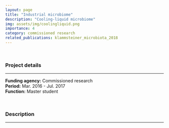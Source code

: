 ```yaml
---
layout: page
title: "Industrial microbiome"
description: "Cooling-liquid microbiome"
img: assets/img/coolingliquid.png
importance: 4
category: commissioned research
related_publications: klammsteiner_microbiota_2018
---
```


<br>

### **Project details**

***
**Funding agency:** Commissioned research  
**Period:** Mar. 2016 - Jul. 2017  
**Function:** Master student  

<br>

### **Description**

***
